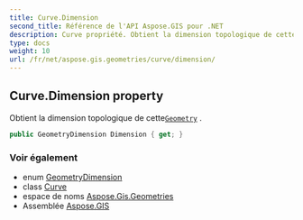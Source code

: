 ```yaml
---
title: Curve.Dimension
second_title: Référence de l'API Aspose.GIS pour .NET
description: Curve propriété. Obtient la dimension topologique de cetteGeometry .
type: docs
weight: 10
url: /fr/net/aspose.gis.geometries/curve/dimension/
---
```

## Curve.Dimension property

Obtient la dimension topologique de cette[`Geometry`](../../geometry/) .

```csharp
public GeometryDimension Dimension { get; }
```

### Voir également

* enum [GeometryDimension](../../geometrydimension/)
* class [Curve](../)
* espace de noms [Aspose.Gis.Geometries](../../curve/)
* Assemblée [Aspose.GIS](../../../)


